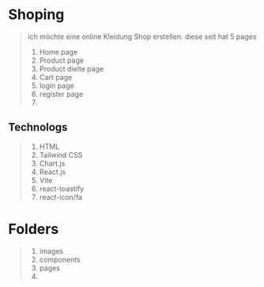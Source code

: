# Shoping 

> ich möchte eine online Kleidung Shop erstellen.
> diese seit hat 5 pages
> 1. Home page
> 2. Product page
> 3. Product dielte page
> 4. Cart page
> 5. login page
> 6. register page
> 7. 


## Technologs
> 1. HTML
> 2. Tailwind CSS
> 3. Chart.js
> 4. React.js
> 5. Vite
> 6. react-toastify
> 7. react-icon/fa

# Folders
> 1. images
> 2. components
> 3. pages
> 4. 



